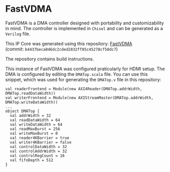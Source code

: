 FastVDMA
==================

FastVDMA is a DMA controller designed with portability and customizability in mind.
The controller is implemented in `Chisel` and can be generated as a `Verilog` file.


This IP Core was generated using this repository: [FastVDMA](https://github.com/antmicro/fastvdma/tree/b4437beca046dc2cded2832ff05c45278cf58dc7)   
(commit: `b4437beca046dc2cded2832ff05c45278cf58dc7`)

The repository contains build instructions.

This instance of FastVDMA was configured praticularly for HDMI setup.
The DMA is configured by editing the `DMATop.scala` file. 
You can use this snippet, which was used for generating the `DMATop.v` file in this repository:
```
val readerFrontend = Module(new AXI4Reader(DMATop.addrWidth, DMATop.readDataWidth))
val writerFrontend = Module(new AXIStreamMaster(DMATop.addrWidth, DMATop.writeDataWidth))
...
object DMATop {
  val addrWidth = 32
  val readDataWidth = 64
  val writeDataWidth = 64
  val readMaxBurst = 256 
  val writeMaxBurst = 0 
  val reader4KBarrier = true
  val writer4KBarrier = false
  val controlDataWidth = 32
  val controlAddrWidth = 32
  val controlRegCount = 16
  val fifoDepth = 512 
}

```
